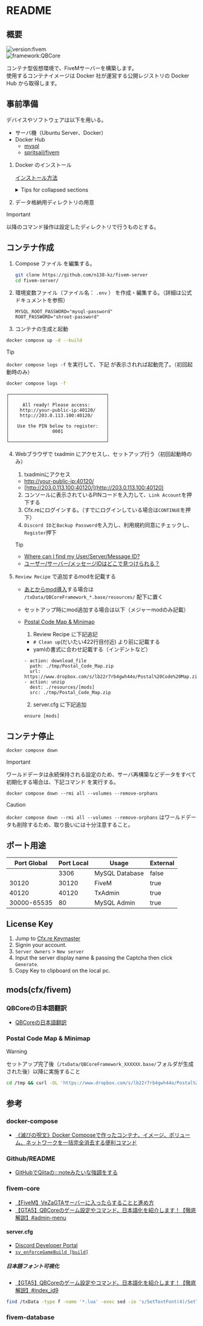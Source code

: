 # README

## 概要

![version:fivem](https://img.shields.io/badge/version-fivem-brightgreen)  
![framework:QBCore](https://img.shields.io/badge/framework-QBCore-brightgreen)  

コンテナ型仮想環境で、FiveMサーバーを構築します。  
使用するコンテナイメージは Docker 社が運営する公開レジストリの Docker Hub から取得します。  

## 事前準備

デバイスやソフトウェアは以下を用いる。  

- サーバ機（Ubuntu Server、Docker）
- Docker Hub
	- [mysql](https://hub.docker.com/_/mysql)
	- [spritsail/fivem](https://hub.docker.com/r/spritsail/fivem)

1. Docker のインストール
    
	[インストール方法](https://docs.docker.jp/engine/installation/linux/index.html)  

	<details>
		<summary>Tips for collapsed sections</summary>

	</details>

3. データ格納用ディレクトリの用意

> [!IMPORTANT]
> 以降のコマンド操作は設定したディレクトリで行うものとする。

## コンテナ作成

1. Compose ファイル を編集する。

	```bash
	git clone https://github.com/n138-kz/fivem-server
	cd fivem-server/
	```

2. 環境変数ファイル（ファイル名： `.env` ） を作成・編集する。（詳細は公式ドキュメントを参照）

	```c:.env
	MYSQL_ROOT_PASSWORD="mysql-password"
	ROOT_PASSWORD="shroot-password"
	```

3. コンテナの生成と起動

```bash
docker compose up -d --build 
```

> [!TIP]
> `docker compose logs -f` を実行して、下記 が表示されれば起動完了。（初回起動時のみ）
>
> ```sh
> docker compose logs -f
> ```
> ```
> ┌────────────────────────────────────┐
> │                                    │
> │     All ready! Please access:      │
> │    http://your-public-ip:40120/    │
> │    http://203.0.113.100:40120/     │
> │                                    │
> │   Use the PIN below to register:   │
> │                0001                │
> │                                    │
> └────────────────────────────────────┘
> ```

4. Webブラウザで txadmin にアクセスし、セットアップ行う（初回起動時のみ）

	1. txadminにアクセス
	- [http://your-public-ip:40120/](http://203.0.113.100:40120)
	- [http://203.0.113.100:40120/](http://203.0.113.100:40120)

	2. コンソールに表示されているPINコードを入力して、`Link Account`を押下する
	3. Cfx.reにログインする。（すでにログインしている場合は`CONTINUE`を押下）
	4. `Discord ID`と`Backup Password`を入力し、利用規約同意にチェックし、`Register`押下

	> [!TIP]
	> - [Where can I find my User/Server/Message ID?](https://support.discord.com/hc/en-us/articles/206346498-Where-can-I-find-my-User-Server-Message-ID)
	> - [ユーザー/サーバー/メッセージIDはどこで見つけられる？](https://support.discord.com/hc/ja/articles/206346498-%E3%83%A6%E3%83%BC%E3%82%B6%E3%83%BC-%E3%82%B5%E3%83%BC%E3%83%90%E3%83%BC-%E3%83%A1%E3%83%83%E3%82%BB%E3%83%BC%E3%82%B8ID%E3%81%AF%E3%81%A9%E3%81%93%E3%81%A7%E8%A6%8B%E3%81%A4%E3%81%91%E3%82%89%E3%82%8C%E3%82%8B)

5. `Review Recipe` で追加するmodを記載する

	- [あとからmod導入](#modscfxfivem)する場合は `/txData/QBCoreFramework_*.base/resources/` 配下に置く
	- セットアップ時にmod追加する場合は以下（メジャーmodのみ記載）

	- [Postal Code Map & Minimap](https://forum.cfx.re/t/release-postal-code-map-minimap-new-improved-v1-3/147458)

		1. Review Recipe に下記追記
		- `# Clean up`(だいたい422行目付近) より前に記載する
		- yamlの書式に合わせ記載する（インデントなど）

		```text
		- action: download_file
		  path: ./tmp/Postal_Code_Map.zip
		  url: https://www.dropbox.com/s/lb22r7rb4gwh44o/Postal%20Code%20Map.zip
		- action: unzip
		  dest: ./resources/[mods]
		  src: ./tmp/Postal_Code_Map.zip
		```

		2. server.cfg に下記追加
		```
		ensure [mods]
		```

## コンテナ停止

```bash
docker compose down
```

> [!IMPORTANT]
> ワールドデータは永続保持される設定のため、サーバ再構築などデータをすべて初期化する場合は、下記コマンド を実行する。
> ```
> docker compose down --rmi all --volumes --remove-orphans
> ```

> [!CAUTION]
> `docker compose down --rmi all --volumes --remove-orphans` はワールドデータも削除するため、取り扱いには十分注意すること。

## ポート用途

| Port Global | Port Local | Usage          | External | 
| ----------- | ---------- | -------------- | -------- | 
|             | 3306       | MySQL Database | false    | 
| 30120       | 30120      | FiveM          | true     | 
| 40120       | 40120      | TxAdmin        | true     | 
| 30000-65535 | 80         | MySQL Admin    | true     | 

## License Key

1. Jump to [Cfx.re Keymaster](https://keymaster.fivem.net/login)
2. Signin your account.
3. `Server Owners` > `New server`
4. Input the server display name & passing the Captcha then click `Generate`.
5. Copy Key to clipboard on the local pc.

## mods(cfx/fivem)

### QBCoreの日本語翻訳
- [QBCoreの日本語翻訳](https://gamesv.agepote.jp/download/fivemserver-jp-translation)

### Postal Code Map & Minimap

> [!WARNING]
> セットアップ完了後（`/txData/QBCoreFramework_XXXXXX.base/`フォルダが生成された後）以降に実施すること

```sh
cd /tmp && curl -OL 'https://www.dropbox.com/s/lb22r7rb4gwh44o/Postal%20Code%20Map.zip?dl=0' && unar Postal%20Code%20Map.zip && mv Postal%20Code%20Map/Server\ Resource/map /txData/QBCoreFramework_*.base/resources/
```

## 参考

### docker-compose

- [《滅びの呪文》Docker Composeで作ったコンテナ、イメージ、ボリューム、ネットワークを一括完全消去する便利コマンド](https://qiita.com/suin/items/19d65e191b96a0079417)

### Github/README

- [GitHubでQiitaの:::noteみたいな強調をする](https://qiita.com/lobmto/items/d02532134782f34c0e2f)

### fivem-core

- [【FiveM】VeZaGTAサーバーに入ったらすることと進め方](https://veza.jp/gta/tips/playserver)
- [【GTA5】QBCoreのゲーム設定やコマンド、日本語化を紹介します！【徹底解説】#admin-menu](https://gamesv.agepote.jp/game-server/qbcore-setting#admin-menu)

#### server.cfg

- [Discord Developer Portal](https://discord.com/developers/applications)
- [`sv_enforceGameBuild [build]`](https://docs.fivem.net/docs/server-manual/server-commands/#sv_enforcegamebuild-build)

##### 日本語フォント可視化

- [【GTA5】QBCoreのゲーム設定やコマンド、日本語化を紹介します！【徹底解説】#index_id9](https://gamesv.agepote.jp/game-server/qbcore-setting#index_id9)

```bash
find /txData -type f -name '*.lua' -exec sed -ie 's/SetTextFont(4)/SetTextFont(0)/g' {} \;;
```

### fivem-database
